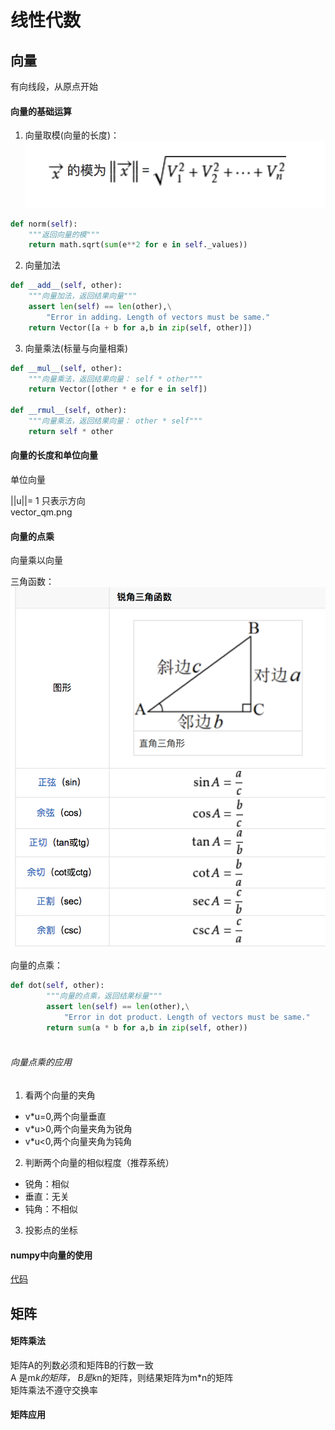 # 线性代数

## 向量
有向线段，从原点开始
#### 向量的基础运算

1. 向量取模(向量的长度)：
![image](https://raw.githubusercontent.com/xxg3053/learn-pyspark/master/linear_algebra/img/vector_qm.png)
```python
def norm(self):
    """返回向量的模"""
    return math.sqrt(sum(e**2 for e in self._values))
```
 
2. 向量加法
```python
def __add__(self, other):
    """向量加法，返回结果向量"""
    assert len(self) == len(other),\
        "Error in adding. Length of vectors must be same."
    return Vector([a + b for a,b in zip(self, other)])
```
3. 向量乘法(标量与向量相乘)
```python
def __mul__(self, other):
    """向量乘法，返回结果向量： self * other"""
    return Vector([other * e for e in self])

def __rmul__(self, other):
    """向量乘法，返回结果向量： other * self"""
    return self * other
```

#### 向量的长度和单位向量

单位向量   

||u||= 1 只表示方向   
vector_qm.png

#### 向量的点乘
向量乘以向量
   

三角函数：  
![image](https://raw.githubusercontent.com/xxg3053/learn-pyspark/master/linear_algebra/img/triangle_func.png)

向量的点乘： 
```python
def dot(self, other):
        """向量的点乘，返回结果标量"""
        assert len(self) == len(other),\
            "Error in dot product. Length of vectors must be same."
        return sum(a * b for a,b in zip(self, other))
    
```

###### 向量点乘的应用
1. 看两个向量的夹角
- v*u=0,两个向量垂直
- v*u>0,两个向量夹角为锐角
- v*u<0,两个向量夹角为钝角 

2. 判断两个向量的相似程度（推荐系统） 
- 锐角：相似     
- 垂直：无关   
- 钝角：不相似  

3. 投影点的坐标

#### numpy中向量的使用
[代码](https://github.com/xxg3053/learn-pyspark/blob/master/linear_algebra/main_numpy_vector.py)


## 矩阵

#### 矩阵乘法
矩阵A的列数必须和矩阵B的行数一致   
A 是m*k的矩阵， B是k*n的矩阵，则结果矩阵为m*n的矩阵    
矩阵乘法不遵守交换率    

#### 矩阵应用

